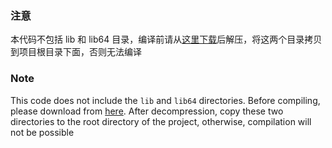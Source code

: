 ### 注意

本代码不包括 lib 和 lib64 目录，编译前请从[这里下载](https://www.123pan.com/s/d9PZVv-GzGoA.html)后解压，将这两个目录拷贝到项目根目录下面，否则无法编译

### Note

This code does not include the `lib` and `lib64` directories. Before compiling, please download from [here](https://mega.nz/file/K4MUSTgJ#7yDaCpwAZbDPLRWbzkQgpAZK6DZlkWJ-ngggabVyDoo). After decompression, copy these two directories to the root directory of the project, otherwise, compilation will not be possible
